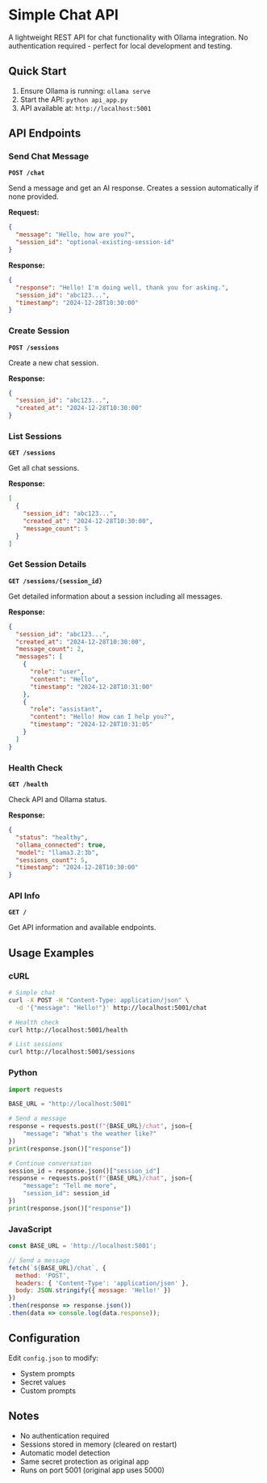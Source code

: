 # Simple Chat API

A lightweight REST API for chat functionality with Ollama integration. No authentication required - perfect for local development and testing.

## Quick Start

1. Ensure Ollama is running: `ollama serve`
2. Start the API: `python api_app.py`
3. API available at: `http://localhost:5001`

## API Endpoints

### Send Chat Message
**`POST /chat`**

Send a message and get an AI response. Creates a session automatically if none provided.

**Request:**
```json
{
  "message": "Hello, how are you?",
  "session_id": "optional-existing-session-id"
}
```

**Response:**
```json
{
  "response": "Hello! I'm doing well, thank you for asking.",
  "session_id": "abc123...",
  "timestamp": "2024-12-28T10:30:00"
}
```

### Create Session
**`POST /sessions`**

Create a new chat session.

**Response:**
```json
{
  "session_id": "abc123...",
  "created_at": "2024-12-28T10:30:00"
}
```

### List Sessions
**`GET /sessions`**

Get all chat sessions.

**Response:**
```json
[
  {
    "session_id": "abc123...",
    "created_at": "2024-12-28T10:30:00",
    "message_count": 5
  }
]
```

### Get Session Details
**`GET /sessions/{session_id}`**

Get detailed information about a session including all messages.

**Response:**
```json
{
  "session_id": "abc123...",
  "created_at": "2024-12-28T10:30:00",
  "message_count": 2,
  "messages": [
    {
      "role": "user",
      "content": "Hello",
      "timestamp": "2024-12-28T10:31:00"
    },
    {
      "role": "assistant", 
      "content": "Hello! How can I help you?",
      "timestamp": "2024-12-28T10:31:05"
    }
  ]
}
```

### Health Check
**`GET /health`**

Check API and Ollama status.

**Response:**
```json
{
  "status": "healthy",
  "ollama_connected": true,
  "model": "llama3.2:3b",
  "sessions_count": 5,
  "timestamp": "2024-12-28T10:30:00"
}
```

### API Info
**`GET /`**

Get API information and available endpoints.

## Usage Examples

### cURL
```bash
# Simple chat
curl -X POST -H "Content-Type: application/json" \
  -d '{"message": "Hello!"}' http://localhost:5001/chat

# Health check
curl http://localhost:5001/health

# List sessions
curl http://localhost:5001/sessions
```

### Python
```python
import requests

BASE_URL = "http://localhost:5001"

# Send a message
response = requests.post(f"{BASE_URL}/chat", json={
    "message": "What's the weather like?"
})
print(response.json()["response"])

# Continue conversation
session_id = response.json()["session_id"]
response = requests.post(f"{BASE_URL}/chat", json={
    "message": "Tell me more",
    "session_id": session_id
})
print(response.json()["response"])
```

### JavaScript
```javascript
const BASE_URL = 'http://localhost:5001';

// Send a message
fetch(`${BASE_URL}/chat`, {
  method: 'POST',
  headers: { 'Content-Type': 'application/json' },
  body: JSON.stringify({ message: 'Hello!' })
})
.then(response => response.json())
.then(data => console.log(data.response));
```

## Configuration

Edit `config.json` to modify:
- System prompts
- Secret values  
- Custom prompts

## Notes

- No authentication required
- Sessions stored in memory (cleared on restart)
- Automatic model detection
- Same secret protection as original app
- Runs on port 5001 (original app uses 5000)